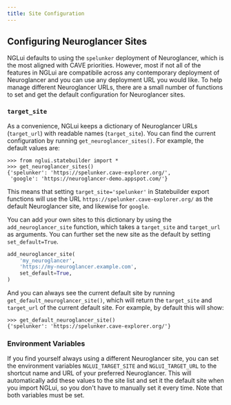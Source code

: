 ```yaml
---
title: Site Configuration
---
```


## Configuring Neuroglancer Sites

NGLui defaults to using the `spelunker` deployment of Neuroglancer, which is the most aligned with CAVE priorities.
However, most if not all of the features in NGLui are compatibile across any contemporary deployment of Neuroglancer and you can use any deployment URL you would like.
To help manage different Neuroglancer URLs, there are a small number of functions to set and get the default configuration for Neuroglancer sites.

### `target_site`

As a convenience, NGLui keeps a dictionary of Neuroglancer URLs (`target_url`) with readable names (`target_site`).
You can find the current configuration by running `get_neuroglancer_sites()`.
For example, the default values are:

``` pycon
>>> from nglui.statebuilder import *
>>> get_neuroglancer_sites()
{'spelunker': 'https://spelunker.cave-explorer.org/',
 'google': 'https://neuroglancer-demo.appspot.com/'}
```

This means that setting `target_site='spelunker'` in Statebuilder export functions will use the URL `https://spelunker.cave-explorer.org/` as the default Neuroglancer site, and likewise for `google`.

You can add your own sites to this dictionary by using the `add_neuroglancer_site` function, which takes a `target_site` and `target_url` as arguments.
You can further set the new site as the default by setting `set_default=True`.

``` py
add_neuroglancer_site(
    'my_neuroglancer',
    'https://my-neuroglancer.example.com',
    set_default=True,
)
```

And you can always see the current default site by running `get_default_neuroglancer_site()`, which will return the `target_site` and `target_url` of the current default site.
For example, by default this will show:

``` pycon
>>> get_default_neuroglancer_site()
{'spelunker': 'https://spelunker.cave-explorer.org/'}
```

### Environment Variables

If you find yourself always using a different Neuroglancer site, you can set the environment variables `NGLUI_TARGET_SITE` and `NGLUI_TARGET_URL` to the shortcut name and URL of your preferred Neuroglancer.
This will automatically add these values to the site list and set it the default site when you import NGLui, so you don't have to manually set it every time.
Note that both variables must be set.

